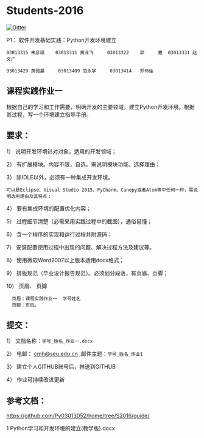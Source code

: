
  
# Students-2016

[![Gitter](https://badges.gitter.im/Py03013052/Students2016.svg)](https://gitter.im/Py03013052/Students2016?utm_source=badge&utm_medium=badge&utm_campaign=pr-badge)

P1：  软件开发基础实践：Python开发环境建立  

	03013315 朱彦祺    03013311 黄业飞     03013322    郭     嘉  03013331 赵文广

	03013429 黄驰晨     03013409 范永学     03013414   郑伟佳
    
    
## 课程实践作业一

根据自己的学习和工作需要，明确开发的主要领域，建立Python开发环境。根据其过程，写一个环境建立指导手册。 

## 要求： 

1）	说明开发环境针对对象，适用的开发领域；

2）	有扩展模块。内容不限，自选。需说明模块功能、选择理由；

3）	除IDLE以外，必须有一种集成开发环境。

    可以是Eclipse、Visual Studio 2015、PyCharm、Canopy或者Atom等中任何一种，需说明选用理由及其特点；

4）	要有集成环境的配置优化内容；

5）	过程细节清楚（必需采用实践过程中的截图），通俗易懂；

6）	含一个程序的实现和运行过程并附源码；

7）	安装配置使用过程中出现的问题、解决过程方法及建议等。

8）	 使用微软Word2007以上版本适用docx格式；

9）	 排版规范（毕业设计报告规范）。必须划分段落，有页眉、页脚；

10）	 页眉、 页脚
     
      页眉：课程实践作业一  学号姓名
      页脚：页码。

## 提交：

1）	文档名称：`学号_姓名_作业一.docx`

2）	电邮： cmh@seu.edu.cn ,邮件主题：`学号_姓名_作业1`

3）	建立个人GITHUB账号后，推送到GITHUB

4）	作业可持续改进更新 

## 参考文档：

https://github.com/Py03013052/home/tree/S2016/guide/

1 Python学习和开发环境的建立(教学版).docx

